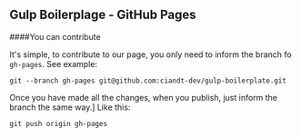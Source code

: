 ## Gulp Boilerplage - GitHub Pages

####You can contribute

It's simple, to contribute to our page, you only need to inform the branch fo ```gh-pages```.
See example:

```shell
git --branch gh-pages git@github.com:ciandt-dev/gulp-boilerplate.git
```

Once you have made all the changes, when you publish, just inform the branch the same way.]
Like this:

```shell
git push origin gh-pages
```
